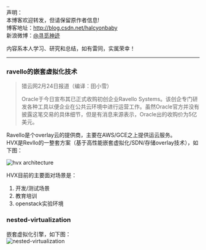 ..  
声明：   
本博客欢迎转发，但请保留原作者信息!   
博客地址：http://blog.csdn.net/halcyonbaby   
新浪微博：[@寻觅神迹]( www.weibo.com/u/2230330930)

内容系本人学习、研究和总结，如有雷同，实属荣幸！   

-----
### ravello的嵌套虚拟化技术
> 猎云网2月24日报道（编译：田小雪）
>
> Oracle于今日宣布其已正式收购初创企业Ravello Systems。该创企专门研发各种工具以便企业在公共云环境中进行运营工作。虽然Oracle官方并没有披露这笔交易的具体细节，但是有消息来源表示，Oracle出的收购价为5亿美元。

Ravello是个overlay云的提供商，主要在AWS/GCE之上提供运云服务。  
HVX是Revllo的一整套方案（基于高性能嵌套虚拟化/SDN/存储overlay技术），如下图：  

![hvx architecture](https://www.ravellosystems.com/sites/all/themes/ravello/images/new-images/technology/overview.png)

HVX目前的主要面对场景是：
1. 开发/测试场景  
2. 教育培训  
3. openstack实验环境  

### nested-virtualization  
嵌套虚拟化引擎，如下图：  
![nested-virtualization](https://www.ravellosystems.com/sites/all/themes/ravello/images/new-images/technology/hvx-1.png)  








